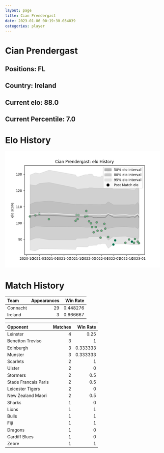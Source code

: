 ```yaml
---  
layout: page  
title: Cian Prendergast  
date: 2023-01-06 00:19:30.034039  
categories: player  
---
```

# Cian Prendergast

## Positions: FL

## Country: Ireland

## Current elo: 88.0

## Current Percentile: 7.0

# Elo History


![elo history](history_CianPrendergast.png)
# Match History


| Team     |   Appearances |   Win Rate |
|:---------|--------------:|-----------:|
| Connacht |            29 |   0.448276 |
| Ireland  |             3 |   0.666667 |

| Opponent             |   Matches |   Win Rate |
|:---------------------|----------:|-----------:|
| Leinster             |         4 |   0.25     |
| Benetton Treviso     |         3 |   1        |
| Edinburgh            |         3 |   0.333333 |
| Munster              |         3 |   0.333333 |
| Scarlets             |         2 |   1        |
| Ulster               |         2 |   0        |
| Stormers             |         2 |   0.5      |
| Stade Francais Paris |         2 |   0.5      |
| Leicester Tigers     |         2 |   0        |
| New Zealand Maori    |         2 |   0.5      |
| Sharks               |         1 |   0        |
| Lions                |         1 |   1        |
| Bulls                |         1 |   1        |
| Fiji                 |         1 |   1        |
| Dragons              |         1 |   0        |
| Cardiff Blues        |         1 |   0        |
| Zebre                |         1 |   1        |